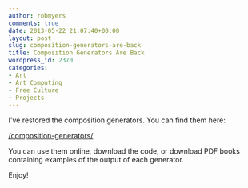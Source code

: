 ```yaml
---
author: robmyers
comments: true
date: 2013-05-22 21:07:40+00:00
layout: post
slug: composition-generators-are-back
title: Composition Generators Are Back
wordpress_id: 2370
categories:
- Art
- Art Computing
- Free Culture
- Projects
---
```


I've restored the composition generators. You can find them here:

[/composition-generators/](/composition-generators/)

You can use them online, download the code, or download PDF books containing examples of the output of each generator.

Enjoy!


